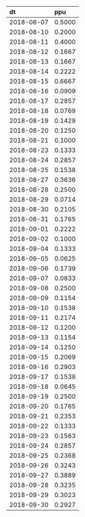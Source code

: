 | dt | ppu |
| :--- | :--- |
| 2018-08-07 | 0.5000 |
| 2018-08-10 | 0.2000 |
| 2018-08-11 | 0.4000 |
| 2018-08-12 | 0.1667 |
| 2018-08-13 | 0.1667 |
| 2018-08-14 | 0.2222 |
| 2018-08-15 | 0.6667 |
| 2018-08-16 | 0.0909 |
| 2018-08-17 | 0.2857 |
| 2018-08-18 | 0.0769 |
| 2018-08-19 | 0.1429 |
| 2018-08-20 | 0.1250 |
| 2018-08-21 | 0.1000 |
| 2018-08-23 | 0.1333 |
| 2018-08-24 | 0.2857 |
| 2018-08-25 | 0.1538 |
| 2018-08-27 | 0.3636 |
| 2018-08-28 | 0.2500 |
| 2018-08-29 | 0.0714 |
| 2018-08-30 | 0.2105 |
| 2018-08-31 | 0.1765 |
| 2018-09-01 | 0.2222 |
| 2018-09-02 | 0.1000 |
| 2018-09-04 | 0.1333 |
| 2018-09-05 | 0.0625 |
| 2018-09-06 | 0.1739 |
| 2018-09-07 | 0.0833 |
| 2018-09-08 | 0.2500 |
| 2018-09-09 | 0.1154 |
| 2018-09-10 | 0.1538 |
| 2018-09-11 | 0.2174 |
| 2018-09-12 | 0.1200 |
| 2018-09-13 | 0.1154 |
| 2018-09-14 | 0.1250 |
| 2018-09-15 | 0.2069 |
| 2018-09-16 | 0.2903 |
| 2018-09-17 | 0.1538 |
| 2018-09-18 | 0.0645 |
| 2018-09-19 | 0.2500 |
| 2018-09-20 | 0.1765 |
| 2018-09-21 | 0.2353 |
| 2018-09-22 | 0.1333 |
| 2018-09-23 | 0.1563 |
| 2018-09-24 | 0.2857 |
| 2018-09-25 | 0.2368 |
| 2018-09-26 | 0.3243 |
| 2018-09-27 | 0.3889 |
| 2018-09-28 | 0.3235 |
| 2018-09-29 | 0.3023 |
| 2018-09-30 | 0.2927 |
